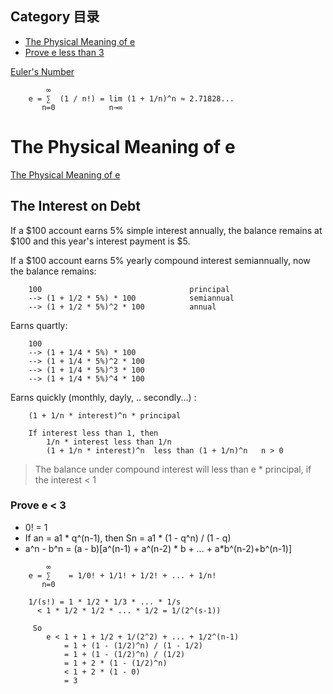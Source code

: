 ## Category 目录
*   [The Physical Meaning of e](#ThePhysicalMeaningOfE)
*   [Prove e less than 3](#ProveELessThan3)

[Euler's Number](https://en.wikipedia.org/wiki/E_\(mathematical_constant\))

```
        ∞
    e = ∑  (1 / n!) = lim (1 + 1/n)^n ≈ 2.71828...
       n=0            n→∞
```

# The Physical Meaning of e   <a id="ThePhysicalMeaningOfE"></a>

[The Physical Meaning of e](https://www.math.toronto.edu/mathnet/answers/ereal.html)

## The Interest on Debt

If a $100 account earns 5% simple interest annually, the balance remains at $100 and this year's interest payment is $5.

If a $100 account earns 5% yearly compound interest semiannually, now the balance remains:

```
    100                                 principal
    --> (1 + 1/2 * 5%) * 100            semiannual
    --> (1 + 1/2 * 5%)^2 * 100          annual
```

Earns quartly:

```
    100
    --> (1 + 1/4 * 5%) * 100
    --> (1 + 1/4 * 5%)^2 * 100
    --> (1 + 1/4 * 5%)^3 * 100
    --> (1 + 1/4 * 5%)^4 * 100
```

Earns quickly (monthly, dayly, .. secondly...) :

```
    (1 + 1/n * interest)^n * principal

    If interest less than 1, then
        1/n * interest less than 1/n
        (1 + 1/n * interest)^n  less than (1 + 1/n)^n   n > 0
```

> The balance under compound interest will less than e * principal, if the interest < 1



### Prove e < 3     <a id="ProveELessThan3"></a>

* 0! = 1
* If an = a1 * q^(n-1), then   Sn = a1 * (1 - q^n) / (1 - q)
* a^n - b^n = (a - b)[a^(n-1) + a^(n-2) * b + ... + a*b^(n-2)+b^(n-1)] 

```
        ∞
    e = ∑    = 1/0! + 1/1! + 1/2! + ... + 1/n!
       n=0
 
    1/(s!) = 1 * 1/2 * 1/3 * ... * 1/s
      < 1 * 1/2 * 1/2 * ... * 1/2 = 1/(2^(s-1))

     So
        e < 1 + 1 + 1/2 + 1/(2^2) + ... + 1/2^(n-1)
            = 1 + (1 - (1/2)^n) / (1 - 1/2)
            = 1 + (1 - (1/2)^n) / (1/2)
            = 1 + 2 * (1 - (1/2)^n)
            < 1 + 2 * (1 - 0)
            = 3
```
